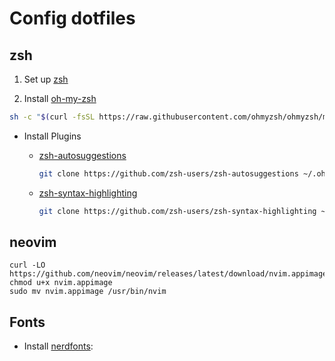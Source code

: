 # Config dotfiles

## zsh

1. Set up [zsh]

2. Install [oh-my-zsh]

```zsh
sh -c "$(curl -fsSL https://raw.githubusercontent.com/ohmyzsh/ohmyzsh/master/tools/install.sh)"
```

- Install Plugins

  - [zsh-autosuggestions]

    ```zsh
    git clone https://github.com/zsh-users/zsh-autosuggestions ~/.oh-my-zsh/custom/plugins/zsh-autosuggestions
    ```

  - [zsh-syntax-highlighting]

    ```zsh
    git clone https://github.com/zsh-users/zsh-syntax-highlighting ~/.oh-my-zsh/custom/plugins/zsh-syntax-highlighting
    ```
## neovim
```
curl -LO https://github.com/neovim/neovim/releases/latest/download/nvim.appimage
chmod u+x nvim.appimage
sudo mv nvim.appimage /usr/bin/nvim
```

## Fonts
- Install [nerdfonts]:


[zsh]: https://github.com/ohmyzsh/ohmyzsh/wiki/Installing-ZSH
[oh-my-zsh]: https://github.com/ohmyzsh/ohmyzsh
[zsh-autosuggestions]: https://github.com/zsh-users/zsh-autosuggestions
[zsh-syntax-highlighting]: https://github.com/zsh-users/zsh-syntax-highlighting
[plug]: https://github.com/junegunn/vim-plug
[vim]: https://www.vim.org/
[nerdfonts]: https://www.nerdfonts.com/font-downloads
[markdown]: https://github.com/suan/vim-instant-markdown
[nerdtree]: https://github.com/preservim/nerdtree
